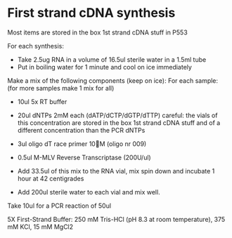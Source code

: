 # First strand cDNA synthesis

Most items are stored in the box 1st strand cDNA stuff in P553

For each synthesis:

-	Take 2.5ug RNA in a volume of 16.5ul sterile water in a 1.5ml tube
-	Put in boiling water for 1 minute and cool on ice immediately

Make a mix of the following components (keep on ice):
For each sample: (for more samples make 1 mix for all)

-	10ul 5x RT buffer
-	20ul dNTPs 2mM each (dATP/dCTP/dGTP/dTTP) careful: the vials of this concentration are stored in the box 1st strand cDNA stuff and of a different concentration than the PCR dNTPs
-	3ul oligo dT race primer 10M (oligo nr 009)
-	0.5ul M-MLV Reverse Transcriptase (200U/ul)

-	Add 33.5ul of this mix to the RNA vial, mix spin down and incubate 1 hour at 42 centigrades


-	Add 200ul sterile water to each vial and mix well. 

Take 10ul for a PCR reaction of 50ul

5X First-Strand Buffer: 
250 mM Tris-HCl (pH 8.3 at room temperature), 
375 mM KCl,
15 mM MgCl2

